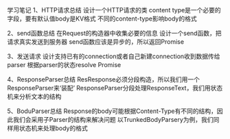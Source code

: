 学习笔记
1、HTTP请求总结
设计一个HTTP请求的类
content type是一个必要的字段，要有默认值body是KV格式
不同的content-type影响body的格式

2、send函数总结
在Request的构造器中收集必要的信息
设计一个send函数，把请求真实发送到服务器
send函数应该是异步的，所以返回Promise

3、发送请求
设计支持已有的connection或者自己新建connection收到数据传给parser
根据parser的状态resolve Promise

4、ResponseParser总结
ResResponse必须分段构造，所以我们用一个ResponseParser来‘装配’
ResponseParser分段处理ResponseText，我们用状态机来分析文本的结构

5、BoduParser总结
Response的body可能根据Content-Type有不同的结构，因此我们会采用子Parser的结构来解决问题
以TrunkedBodyParsery为例，我们同样用状态机来处理body的格式
